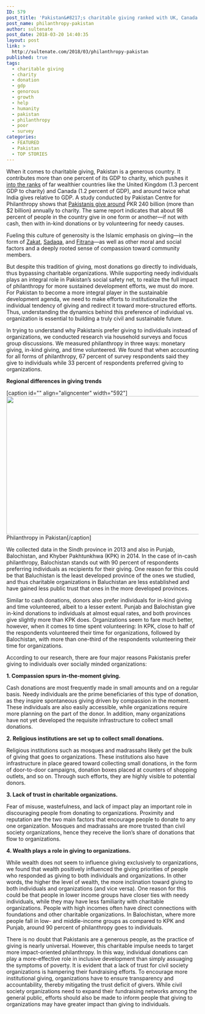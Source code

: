 ```yaml
---
ID: 579
post_title: 'Pakistan&#8217;s charitable giving ranked with UK, Canada'
post_name: philanthropy-pakistan
author: sultenate
post_date: 2018-03-20 14:40:35
layout: post
link: >
  http://sultenate.com/2018/03/philanthropy-pakistan
published: true
tags:
  - charitable giving
  - charity
  - donation
  - gdp
  - genorous
  - growth
  - help
  - humanity
  - pakistan
  - philanthropy
  - poor
  - survey
categories:
  - FEATURED
  - Pakistan
  - TOP STORIES
---
```

When it comes to charitable giving, Pakistan is a generous country. It contributes more than one percent of its GDP to charity, which pushes it <a href="http://www.riazhaq.com/2011/02/philanthropy-lagging-in-india-and.html">into the ranks</a> of far wealthier countries like the United Kingdom (1.3 percent GDP to charity) and Canada (1.2 percent of GDP), and around twice what India gives relative to GDP. A study conducted by Pakistan Centre for Philanthropy shows that <a href="http://www.pcp.org.pk/uploads/nationalstudy.pdf">Pakistanis give around</a> PKR 240 billion (more than $2 billion) annually to charity. The same report indicates that about 98 percent of people in the country give in one form or another—if not with cash, then with in-kind donations or by volunteering for needy causes.

Fueling this culture of generosity is the Islamic emphasis on giving—in the form of <a href="https://www.britannica.com/topic/zakat-Islamic-tax">Zakat</a>, <a href="http://en.wikishia.net/view/Sadaqa">Sadaqa</a>, and <a href="http://islamicreliefcanada.org/what-we-do/zakat/fitrana/">Fitrana</a>—as well as other moral and social factors and a deeply rooted sense of compassion toward community members.

But despite this tradition of giving, most donations go directly to individuals, thus bypassing charitable organizations. While supporting needy individuals plays an integral role in Pakistan’s social safety net, to realize the full impact of philanthropy for more sustained development efforts, we must do more. For Pakistan to become a more integral player in the sustainable development agenda, we need to make efforts to institutionalize the individual tendency of giving and redirect it toward more-structured efforts. Thus, understanding the dynamics behind this preference of individual vs. organization is essential to building a truly civil and sustainable future.

In trying to understand why Pakistanis prefer giving to individuals instead of organizations, we conducted research via household surveys and focus group discussions. We measured philanthropy in three ways: monetary giving, in-kind giving, and time volunteered. We found that when accounting for all forms of philanthropy, 67 percent of survey respondents said they give to individuals while 33 percent of respondents preferred giving to organizations.

<strong>Regional differences in giving trends</strong>

[caption id="" align="aligncenter" width="592"]<a href="http://sultenate.com/?p=579"><img src="http://sultenate.com/wp-content/uploads/2018/03/Distribution_of_cash_philanthropy_1_592_362-1.jpeg" alt="" width="592" height="362" /></a> Philanthropy in Pakistan[/caption]

We collected data in the Sindh province in 2013 and also in Punjab, Balochistan, and Khyber Pakhtunkhwa (KPK) in 2014. In the case of in-cash philanthropy, Balochistan stands out with 90 percent of respondents preferring individuals as recipients for their giving. One reason for this could be that Baluchistan is the least developed province of the ones we studied, and thus charitable organizations in Baluchistan are less established and have gained less public trust that ones in the more developed provinces.

Similar to cash donations, donors also prefer individuals for in-kind giving and time volunteered, albeit to a lesser extent. Punjab and Balochistan give in-kind donations to individuals at almost equal rates, and both provinces give slightly more than KPK does. Organizations seem to fare much better, however, when it comes to time spent volunteering: In KPK, close to half of the respondents volunteered their time for organizations, followed by Balochistan, with more than one-third of the respondents volunteering their time for organizations.

According to our research, there are four major reasons Pakistanis prefer giving to individuals over socially minded organizations:

<strong>1. Compassion spurs in-the-moment giving.</strong>

Cash donations are most frequently made in small amounts and on a regular basis. Needy individuals are the prime beneficiaries of this type of donation, as they inspire spontaneous giving driven by compassion in the moment. These individuals are also easily accessible, while organizations require more planning on the part of the donor. In addition, many organizations have not yet developed the requisite infrastructure to collect small donations.

<strong>2. Religious institutions are set up to collect small donations.</strong>

Religious institutions such as mosques and madrassahs likely get the bulk of giving that goes to organizations. These institutions also have infrastructure in place geared toward collecting small donations, in the form of door-to-door campaigns, donation boxes placed at counters of shopping outlets, and so on. Through such efforts, they are highly visible to potential donors.

<strong>3. Lack of trust in charitable organizations.</strong>

Fear of misuse, wastefulness, and lack of impact play an important role in discouraging people from donating to organizations. Proximity and reputation are the two main factors that encourage people to donate to any one organization. Mosques and madrassahs are more trusted than civil society organizations, hence they receive the lion’s share of donations that flow to organizations.

<strong>4. Wealth plays a role in giving to organizations.</strong>

While wealth does not seem to influence giving exclusively to organizations, we found that wealth positively influenced the giving priorities of people who responded as giving to both individuals and organizations. In other words, the higher the level of wealth, the more inclination toward giving to both individuals and organizations (and vice versa). One reason for this could be that people in lower income groups have closer ties with needy individuals, while they may have less familiarity with charitable organizations. People with high incomes often have direct connections with foundations and other charitable organizations. In Balochistan, where more people fall in low- and middle-income groups as compared to KPK and Punjab, around 90 percent of philanthropy goes to individuals.

There is no doubt that Pakistanis are a generous people, as the practice of giving is nearly universal. However, this charitable impulse needs to target more impact-oriented philanthropy. In this way, individual donations can play a more-effective role in inclusive development than simply assuaging the symptoms of poverty. It is evident that a lack of trust for civil society organizations is hampering their fundraising efforts. To encourage more institutional giving, organizations have to ensure transparency and accountability, thereby mitigating the trust deficit of givers. While civil society organizations need to expand their fundraising networks among the general public, efforts should also be made to inform people that giving to organizations may have greater impact than giving to individuals.